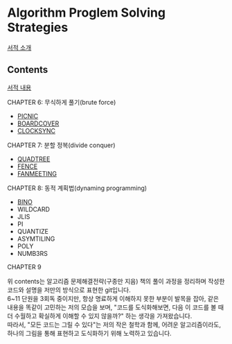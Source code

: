 # Algorithm Proglem Solving Strategies
[서적 소개](https://book.algospot.com/index.html)

## Contents
[서적 내용](https://book.algospot.com/problems.html)  

CHAPTER 6: 무식하게 풀기(brute force)
 - [PICNIC]()
 - [BOARDCOVER]()
 - [CLOCKSYNC](./brute_force/CLOCKSYNC/)  
 
CHAPTER 7: 분할 정복(divide conquer)
 - [QUADTREE](./divide_conquer/QUADTREE)
 - [FENCE](./divide_conquer/FENCE)
 - [FANMEETING](./divide_conquer/FANMEETING)  
 
CHAPTER 8: 동적 계획법(dynaming programming)
 - [BINO](./dynamic_programming/BINO)
 - WILDCARD
 - JLIS
 - PI
 - QUANTIZE
 - ASYMTILING
 - POLY
 - NUMB3RS  
 
CHAPTER 9

위 contents는 알고리즘 문제해결전략(구종만 지음) 책의 풀이 과정을 정리하며 작성한 코드와 설명을 저만의 방식으로 표현한 git입니다.  
6~11 단원을 3회독 중이지만, 항상 명료하게 이해하지 못한 부분이 발목을 잡아, 같은 내용을 똑같이 고민하는 저의 모습을 보며, "코드를 도식화해보면, 다음 이 코드를 볼 때 더 수월하고 확실하게 이해할 수 있지 않을까?" 하는 생각을 가져왔습니다.  
따라서, "모든 코드는 그릴 수 있다"는 저의 작은 철학과 함께, 어려운 알고리즘이라도, 하나의 그림을 통해 표현하고 도식화하기 위해 노력하고 있습니다.
